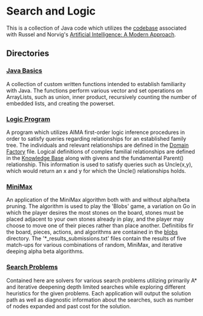 # Search and Logic
This is a collection of Java code which utilizes the [codebase][1] associated with Russel and Norvig's [Artificial Intelligence: A Modern Approach][2].

## Directories

### [Java Basics](JavaBasics/)
A collection of custom written functions intended to establish familiarity with Java. The functions perform various vector and set operations on ArrayLists, such as union, inner product, recursively counting the number of embedded lists, and creating the powerset. 

### [Logic Program](LogicProgram/)
A program which utilizes AIMA first-order logic inference procedures in order to satisfy queries regarding relationships for an established family tree. The individuals and relevant relationships are defined in the [Domain Factory](family/DomainFactory.java) file. Logical definitions of complex familial relationships are defined in the [Knowledge Base](family/KnowledgeBaseFactory.java) along with givens and the fundamental Parent() relationship. This information is used to satisfy queries such as Uncle(x,y), which would return an x and y for which the Uncle() relationships holds.

### [MiniMax](MiniMax/)
An application of the MiniMax algorithm both with and without alpha/beta pruning. The algorithm is used to play the 'Blobs' game, a variation on Go in which the player desires the most stones on the board, stones must be placed adjacent to your own stones already in play, and the player may choose to move one of their pieces rather than place another. Definitiibs fir the board, pieces, actions, and algorithms are contained in the [blobs](MiniMax/blobs/) directory. The '*_results_submissions.txt' files contain the results of five match-ups for various combinations of random, MiniMax, and iterative deeping alpha beta algorithms. 

### [Search Problems](SearchProblems/)
Contained here are solvers for various search problems utilizing primarily A* and iterative deepening depth limited searches while exploring different heuristics for the given problems. Each application will output the solution path as well as diagnostic information about the searches, such as number of nodes expanded and past cost for the solution. 



[1]: https://github.com/aimacode/aima-java
[2]: https://www.pearson.com/us/higher-education/program/Russell-Artificial-Intelligence-A-Modern-Approach-4th-Edition/PGM1263338.html
